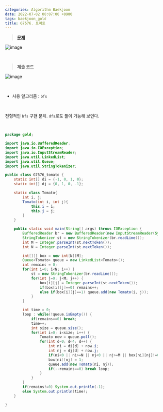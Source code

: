 ```yaml
---
categories: Algorithm Baekjoon
date: 2022-07-02 00:07:00 +0900
tags: baekjoon_gold
title: G7576. 토마토
---
```


> **[문제](https://www.acmicpc.net/problem/7576)**

![image](https://user-images.githubusercontent.com/80896077/176994034-d1de1d84-0f77-4905-a635-38479d1cbb41.png)

<br>

> **제출 코드**

![image](https://user-images.githubusercontent.com/80896077/176994038-f4a0b030-dd3f-412c-b555-7d1de5cacc95.png)

<br>

- 사용 알고리즘 : `bfs`

<br>

전형적인 `bfs` 구현 문제. `dfs`로도 풀이 가능해 보인다.

<br>

```java
package gold;

import java.io.BufferedReader;
import java.io.IOException;
import java.io.InputStreamReader;
import java.util.LinkedList;
import java.util.Queue;
import java.util.StringTokenizer;

public class G7576_tomato {
	static int[] di = {-1, 0, 1, 0};
	static int[] dj = {0, 1, 0, -1};

	static class Tomato{
		int i, j;
		Tomato(int i, int j){
			this.i = i;
			this.j = j;
		}
	}

	public static void main(String[] args) throws IOException {
		BufferedReader br = new BufferedReader(new InputStreamReader(System.in));
		StringTokenizer st = new StringTokenizer(br.readLine());
		int M = Integer.parseInt(st.nextToken());
		int N = Integer.parseInt(st.nextToken());

		int[][] box = new int[N][M];
		Queue<Tomato> queue = new LinkedList<Tomato>();
		int remains = 0;
		for(int i=0; i<N; i++) {
			st = new StringTokenizer(br.readLine());
			for(int j=0; j<M; j++) {
				box[i][j] = Integer.parseInt(st.nextToken());
				if(box[i][j]==0) remains++;
				else if(box[i][j]==1) queue.add(new Tomato(i, j));
			}
		}

		int time = 0;
		loop : while(!queue.isEmpty()) {
			if(remains==0) break;
			time++;
			int size = queue.size();
			for(int i=0; i<size; i++) {
				Tomato now = queue.poll();
				for(int d=0; d<4; d++) {
					int ni = di[d] + now.i;
					int nj = dj[d] + now.j;
					if(ni<0 || ni>=N || nj<0 || nj>=M || box[ni][nj]!=0) continue;
					box[ni][nj] = 1;
					queue.add(new Tomato(ni, nj));
					if(--remains==0) break loop;
				}
			}
		}
		if(remains!=0) System.out.println(-1);
		else System.out.println(time);
	}

}
```

